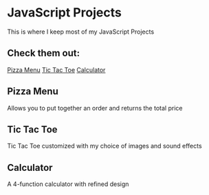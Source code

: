 # JavaScript Projects

This is where I keep most of my JavaScript Projects

## Check them out:

[Pizza Menu](https://github.com/officialcjj/JavaScript-Projects/blob/main/JavaScript%20Projects/Pizza.html)
[Tic Tac Toe](https://github.com/officialcjj/JavaScript-Projects/blob/main/JavaScript%20Projects/TicTacToe.html)
[Calculator](https://github.com/officialcjj/JavaScript-Projects/blob/main/JavaScript%20Projects/calculator.html)

## Pizza Menu
Allows you to put together an order and returns the total price

## Tic Tac Toe
Tic Tac Toe customized with my choice of images and sound effects

## Calculator
A 4-function calculator with refined design

